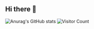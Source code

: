 ## Hi there 👋
![Anurag's GitHub stats](https://github-readme-stats.vercel.app/api?username=intimatep&show_icons=true&theme=radical)
![Visitor Count](https://p3-juejin.byteimg.com/tos-cn-i-k3u1fbpfcp/4ac595079b3e495c81bbd930d93f5861~tplv-k3u1fbpfcp-zoom-1.image)

